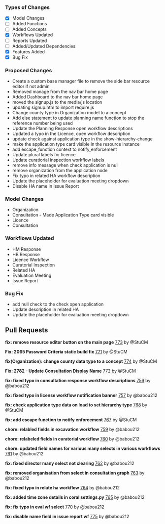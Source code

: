 ### Types of Changes
- [x] Model Changes
- [ ] Added Functions
- [ ] Added Concepts
- [x] Workflows Updated
- [ ] Reports Updated
- [ ] Added/Updated Dependencies
- [x] Features Added
- [x] Bug Fix

### Proposed Changes
- Create a custom base manager file to remove the side bar resource editor if not admin
- Removed manage from the nav bar home page
- Added Dashboard to the nav bar home page
- moved the signup.js to the media/js location
- updating signup.htm to import require.js
- Change county type in Organization model to a concept
- Add else statement to update planning name function to stop the reference number being used
- Update the Planning Response open workflow descriptions
- Updated a typo in the Licence, open workflow description
- update check against application type in the show-hierarchy-change
- make the application type card visible in the resource instance
- add escape_function context to notify_enforcement
- Update plural labels for licence
- Update curatiorial inspection workflow labels
- remove info message when check application is null
- remove organization from the application node
- Fix typo in related HA workflow description
- Update the placeholder for evaluation meeting dropdown
- Disable HA name in Issue Report

### Model Changes
- Organization
- Consultation - Made Application Type card visible
- Licence
- Consultation

### Workflows Updated
- HM Response
- HB Response
- Licence Workflow
- Curatorial Inspection
- Related HA
- Evaluation Meeting
- Issue Report

### Bug Fix
- add null check to the check open application
- Update description in related HA
- Update the placeholder for evaluation meeting dropdown

## Pull Requests

**fix: remove resource editor button on the main page**
[773](https://github.com/flaxandteal/coral-arches/pull/773) by @StuCM

**Fix: 2065 Password Criteria static build fix**
[771](https://github.com/flaxandteal/coral-arches/pull/771) by @StuCM

**fix(Organization): change county data type to a concept**
[774](https://github.com/flaxandteal/coral-arches/pull/774) by @StuCM

**Fix: 2782 - Update Consultation Display Name**
[772](https://github.com/flaxandteal/coral-arches/pull/772) by @StuCM

**fix: fixed typo in consultation response workflow descriptions**
[756](https://github.com/flaxandteal/coral-arches/pull/756) by @babou212

**fix: fixed typo in license workflow notification banner**
[757](https://github.com/flaxandteal/coral-arches/pull/757) by @babou212

**fix: check application type data on load to set hierarchy type**
[768](https://github.com/flaxandteal/coral-arches/pull/768) by @StuCM

**fix: add escape function to notify enforcement**
[767](https://github.com/flaxandteal/coral-arches/pull/767) by @StuCM

**chore: relabled fields in excavation workflow**
[759](https://github.com/flaxandteal/coral-arches/pull/759) by @babou212

**chore: relabeled fields in curatorial workflow**
[760](https://github.com/flaxandteal/coral-arches/pull/760) by @babou212

**chore: updated field names for various many selects in various workflows**
[761](https://github.com/flaxandteal/coral-arches/pull/761) by @babou212

**fix: fixed director many select not clearing**
[762](https://github.com/flaxandteal/coral-arches/pull/762) by @babou212

**fix: removed organisation from select in consultation graph**
[763](https://github.com/flaxandteal/coral-arches/pull/763) by @babou212

**fix: fixed typo in relate ha workflow**
[764](https://github.com/flaxandteal/coral-arches/pull/764) by @babou212

**fix: added time zone details in coral settings.py**
[765](https://github.com/flaxandteal/coral-arches/pull/765) by @babou212

**fix: fix typo in eval wf select**
[770](https://github.com/flaxandteal/coral-arches/pull/770) by @babou212

**fix: disable name field in issue report wf**
[775](https://github.com/flaxandteal/coral-arches/pull/775) by @babou212

